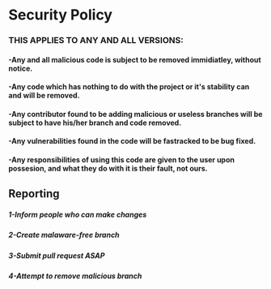 # Security Policy
### THIS APPLIES TO ANY AND ALL VERSIONS:
#### -Any and all malicious code is subject to be removed immidiatley, without notice.
#### -Any code which has nothing to do with the project or it's stability can and will be removed.
#### -Any contributor found to be adding malicious or useless branches will be subject to have his/her branch and code removed.
#### -Any vulnerabilities found in the code will be fastracked to be bug fixed.
#### -Any responsibilities of using this code are given to the user upon possesion, and what they do with it is their fault, not ours.
## Reporting
##### 1-Inform people who can make changes
##### 2-Create malaware-free branch
##### 3-Submit pull request ASAP
##### 4-Attempt to remove malicious branch
